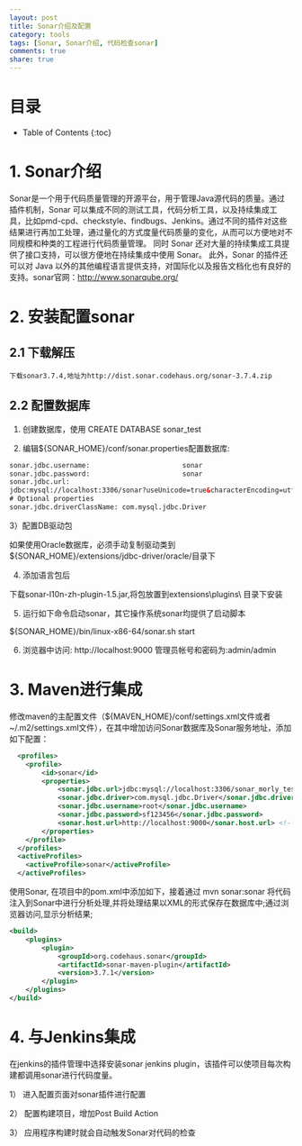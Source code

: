 ```yaml
---
layout: post
title: Sonar介绍及配置
category: tools
tags: [Sonar, Sonar介绍, 代码检查sonar]
comments: true
share: true
---
```


# 目录  #

* Table of Contents
{:toc}

# 1. Sonar介绍  #

Sonar是一个用于代码质量管理的开源平台，用于管理Java源代码的质量。通过插件机制，Sonar 可以集成不同的测试工具，代码分析工具，以及持续集成工具，比如pmd-cpd、checkstyle、findbugs、Jenkins。通过不同的插件对这些结果进行再加工处理，通过量化的方式度量代码质量的变化，从而可以方便地对不同规模和种类的工程进行代码质量管理。
同时 Sonar 还对大量的持续集成工具提供了接口支持，可以很方便地在持续集成中使用 Sonar。
此外，Sonar 的插件还可以对 Java 以外的其他编程语言提供支持，对国际化以及报告文档化也有良好的支持。sonar官网：http://www.sonarqube.org/

# 2. 安装配置sonar  #
## 2.1 下载解压  ##
    下载sonar3.7.4,地址为http://dist.sonar.codehaus.org/sonar-3.7.4.zip

## 2.2 配置数据库  ##
 1) 创建数据库，使用 CREATE DATABASE sonar_test
     
 2) 编辑${SONAR_HOME}/conf/sonar.properties配置数据库:
     
```xml
sonar.jdbc.username:                       sonar
sonar.jdbc.password:                       sonar
sonar.jdbc.url:                            
jdbc:mysql://localhost:3306/sonar?useUnicode=true&characterEncoding=utf8&rewriteBatchedStatements=true
# Optional properties
sonar.jdbc.driverClassName: com.mysql.jdbc.Driver
```

3）配置DB驱动包
      
  如果使用Oracle数据库，必须手动复制驱动类到${SONAR_HOME}/extensions/jdbc-driver/oracle/目录下
        
4) 添加语言包后
      
下载sonar-l10n-zh-plugin-1.5.jar,将包放置到extensions\plugins\ 目录下安装
        
5) 运行如下命令启动sonar，其它操作系统sonar均提供了启动脚本
      
${SONAR_HOME}/bin/linux-x86-64/sonar.sh start
        
6) 浏览器中访问: http://localhost:9000  管理员帐号和密码为:admin/admin

# 3. Maven进行集成  #

修改maven的主配置文件（${MAVEN_HOME}/conf/settings.xml文件或者 ~/.m2/settings.xml文件），在其中增加访问Sonar数据库及Sonar服务地址，添加如下配置：

```xml
  <profiles>
    <profile>
        <id>sonar</id>
        <properties>
            <sonar.jdbc.url>jdbc:mysql://localhost:3306/sonar_morly_test</sonar.jdbc.url>
            <sonar.jdbc.driver>com.mysql.jdbc.Driver</sonar.jdbc.driver>
            <sonar.jdbc.username>root</sonar.jdbc.username>
            <sonar.jdbc.password>sf123456</sonar.jdbc.password>
            <sonar.host.url>http://localhost:9000</sonar.host.url> <!-- Sonar服务器访问地址 -->
        </properties>
    </profile>
  </profiles>
  <activeProfiles>
    <activeProfile>sonar</activeProfile>
  </activeProfiles>
```

使用Sonar, 在项目中的pom.xml中添加如下，接着通过 mvn sonar:sonar 将代码注入到Sonar中进行分析处理,并将处理结果以XML的形式保存在数据库中;通过浏览器访问,显示分析结果;

```xml
<build>
    <plugins>
        <plugin>
            <groupId>org.codehaus.sonar</groupId>
            <artifactId>sonar-maven-plugin</artifactId>
            <version>3.7.1</version>
        </plugin>
    </plugins>
</build>
```

# 4. 与Jenkins集成  #
在jenkins的插件管理中选择安装sonar jenkins plugin，该插件可以使项目每次构建都调用sonar进行代码度量。

1） 进入配置页面对sonar插件进行配置

2） 配置构建项目，增加Post Build Action

3） 应用程序构建时就会自动触发Sonar对代码的检查